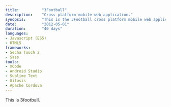 ```yaml
---
title: 			"3Football"
description:	"Cross platform mobile web application."
synopsis:		"This is the 3Football cross platform mobile web application for Android and iOS."
date:			"2012-05-01"
duration:		"40 days"
languages: 		
- Javascript (ES5)
- HTML5
frameworks:
- Secha Touch 2
- Sass
tools:
- XCode
- Android Studio
- Sublime Text
- Gitosis
- Apache Cordova
---
```


This is 3football.